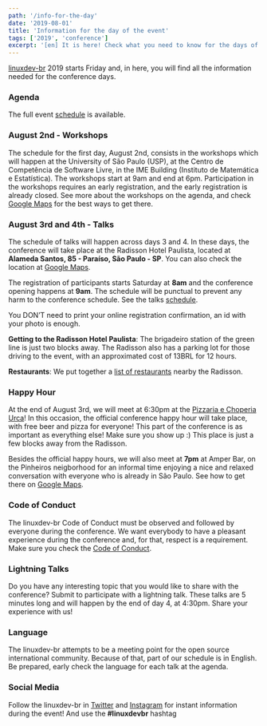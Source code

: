 ```yaml
---
path: '/info-for-the-day'
date: '2019-08-01'
title: 'Information for the day of the event'
tags: ['2019', 'conference']
excerpt: '[en] It is here! Check what you need to know for the days of the event.'
---
```


[linuxdev-br](https://linuxdev-br.net/) 2019 starts Friday and, in here, you will find all the information needed for the conference days.

### Agenda

The full event [schedule](https://cfp.linuxdev-br.net/2019/schedule/) is available. 

### August 2nd - Workshops

The schedule for the first day, August 2nd, consists in the workshops which will happen at the University of São Paulo (USP), at the Centro de Competência de Software Livre, in the IME Building (Instituto de Matemática e Estatística). The workshops start at 9am and end at 6pm. Participation in the workshops requires an early registration, and the early registration is already closed. See more about the workshops on the agenda, and check [Google Maps](https://goo.gl/maps/xEmpS2RvEH9h6Dc39) for the best ways to get there.

### August 3rd and 4th - Talks

The schedule of talks will happen across days 3 and 4. In these days, the conference will take place at the Radisson Hotel Paulista, located at **Alameda Santos, 85 - Paraíso, São Paulo - SP**. You can also check the location at [Google Maps](https://goo.gl/maps/kTfDRA62Bqb74SaA8).

The registration of participants starts Saturday at **8am** and the conference opening happens at **9am**. The schedule will be punctual to prevent any harm to the conference schedule. See the talks [schedule](https://cfp.linuxdev-br.net/2019/schedule/).

You DON’T need to print your online registration confirmation, an id with your photo is enough. 

**Getting to the Radisson Hotel Paulista**: The brigadeiro station of the green line is just two blocks away. The Radisson also has a parking lot for those driving to the event, with an approximated cost of 13BRL for 12 hours.

**Restaurants**: We put together a [list of restaurants](https://drive.google.com/open?id=19T7UYL4rV40lJKhMX4OnUgsNQeuAQBAQ&usp=sharing) nearby the Radisson.

### Happy Hour

At the end of August 3rd, we will meet at 6:30pm at the [Pizzaria e Choperia Urca](https://goo.gl/maps/oFPcVP1TLGu5YAcL6)! In this occasion, the official conference happy hour will take place, with free beer and pizza for everyone! This part of the conference is as important as everything else! Make sure you show up :) This place is just a few blocks away from the Radisson.

Besides the official happy hours, we will also meet at **7pm** at Amper Bar, on the Pinheiros neigborhood for an informal time enjoying a nice and relaxed conversation with everyone who is already in São Paulo. See how to get there on [Google Maps](https://goo.gl/maps/bXguHjiFuXHEbzYc9).


### Code of Conduct

The linuxdev-br Code of Conduct must be observed and followed by everyone during the conference. We want everybody to have a pleasant experience during the conference and, for that, respect is a requirement. Make sure you check the [Code of Conduct](https://linuxdev-br.net/code-of-conduct/).

### Lightning Talks

Do you have any interesting topic that you would like to share with the conference? Submit to participate with a lightning talk. These talks are 5 minutes long and will happen by the end of day 4, at 4:30pm. Share your experience with us!

### Language

The linuxdev-br attempts to be a meeting point for the open source international community. Because of that, part of our schedule is in English. Be prepared, early check the language for each talk at the agenda.

### Social Media

Follow the linuxdev-br in [Twitter](https://twitter.com/linuxdevbr) and [Instagram](http://instagram.com/linuxdevbr) for instant information during the event! And use the **#linuxdevbr** hashtag


